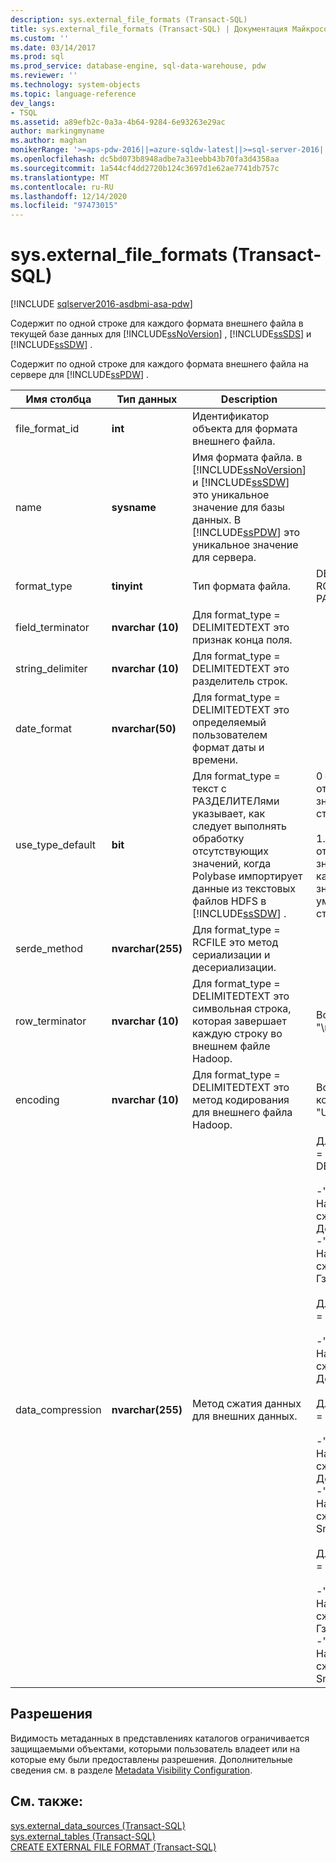 ```yaml
---
description: sys.external_file_formats (Transact-SQL)
title: sys.external_file_formats (Transact-SQL) | Документация Майкрософт
ms.custom: ''
ms.date: 03/14/2017
ms.prod: sql
ms.prod_service: database-engine, sql-data-warehouse, pdw
ms.reviewer: ''
ms.technology: system-objects
ms.topic: language-reference
dev_langs:
- TSQL
ms.assetid: a89efb2c-0a3a-4b64-9284-6e93263e29ac
author: markingmyname
ms.author: maghan
monikerRange: '>=aps-pdw-2016||=azure-sqldw-latest||>=sql-server-2016||>=sql-server-linux-2017||=azuresqldb-mi-current'
ms.openlocfilehash: dc5bd073b8948adbe7a31eebb43b70fa3d4358aa
ms.sourcegitcommit: 1a544cf4dd2720b124c3697d1e62ae7741db757c
ms.translationtype: MT
ms.contentlocale: ru-RU
ms.lasthandoff: 12/14/2020
ms.locfileid: "97473015"
---
```

# <a name="sysexternal_file_formats-transact-sql"></a>sys.external_file_formats (Transact-SQL)
[!INCLUDE [sqlserver2016-asdbmi-asa-pdw](../../includes/applies-to-version/sqlserver2016-asdbmi-asa-pdw.md)]

  Содержит по одной строке для каждого формата внешнего файла в текущей базе данных для [!INCLUDE[ssNoVersion](../../includes/ssnoversion-md.md)] , [!INCLUDE[ssSDS](../../includes/sssds-md.md)] и [!INCLUDE[ssSDW](../../includes/sssdw-md.md)] .  
  
 Содержит по одной строке для каждого формата внешнего файла на сервере для [!INCLUDE[ssPDW](../../includes/sspdw-md.md)] .  
  
|Имя столбца|Тип данных|Description|Диапазон|  
|-----------------|---------------|-----------------|-----------|  
|file_format_id|**int**|Идентификатор объекта для формата внешнего файла.||  
|name|**sysname**|Имя формата файла. в [!INCLUDE[ssNoVersion](../../includes/ssnoversion-md.md)] и [!INCLUDE[ssSDW](../../includes/sssdw-md.md)] это уникальное значение для базы данных. В [!INCLUDE[ssPDW](../../includes/sspdw-md.md)] это уникальное значение для сервера.||  
|format_type|**tinyint**|Тип формата файла.|DELIMITEDTEXT, RCFILE, ORC, PARQUET|  
|field_terminator|**nvarchar (10)**|Для format_type = DELIMITEDTEXT это признак конца поля.||  
|string_delimiter|**nvarchar (10)**|Для format_type = DELIMITEDTEXT это разделитель строк.||  
|date_format|**nvarchar(50)**|Для format_type = DELIMITEDTEXT это определяемый пользователем формат даты и времени.||  
|use_type_default|**bit**|Для format_type = текст с РАЗДЕЛИТЕЛями указывает, как следует выполнять обработку отсутствующих значений, когда Polybase импортирует данные из текстовых файлов HDFS в [!INCLUDE[ssSDW](../../includes/sssdw-md.md)] .|0 — сохранить отсутствующие значения как строку "NULL".<br /><br /> 1. Сохранение отсутствующих значений в качестве значения по умолчанию для столбца.|  
|serde_method|**nvarchar(255)**|Для format_type = RCFILE это метод сериализации и десериализации.||  
|row_terminator|**nvarchar (10)**|Для format_type = DELIMITEDTEXT это символьная строка, которая завершает каждую строку во внешнем файле Hadoop.|Всегда равно "\n".|  
|encoding|**nvarchar (10)**|Для format_type = DELIMITEDTEXT это метод кодирования для внешнего файла Hadoop.|Всегда имеет кодировку "UTF8".|  
|data_compression|**nvarchar(255)**|Метод сжатия данных для внешних данных.|Для format_type = DELIMITEDTEXT:<br /><br /> -"org. Apache. Hadoop. IO. сжимать. Дефаулткодек"<br />-"org. Apache. Hadoop. IO. сжимать. Гзипкодек"<br /><br /> Для format_type = RCFILE:<br /><br /> -"org. Apache. Hadoop. IO. сжимать. Дефаулткодек"<br /><br /> Для format_type = ORC:<br /><br /> -"org. Apache. Hadoop. IO. сжимать. Дефаулткодек"<br />-"org. Apache. Hadoop. IO. сжимать. SnappyCodec"<br /><br /> Для format_type = PARQUET:<br /><br /> -"org. Apache. Hadoop. IO. сжимать. Гзипкодек"<br />-"org. Apache. Hadoop. IO. сжимать. SnappyCodec"|  
  
## <a name="permissions"></a>Разрешения  
 Видимость метаданных в представлениях каталогов ограничивается защищаемыми объектами, которыми пользователь владеет или на которые ему были предоставлены разрешения. Дополнительные сведения см. в разделе [Metadata Visibility Configuration](../../relational-databases/security/metadata-visibility-configuration.md).  
  
## <a name="see-also"></a>См. также:  
 [sys.external_data_sources &#40;Transact-SQL&#41;](../../relational-databases/system-catalog-views/sys-external-data-sources-transact-sql.md)   
 [sys.external_tables &#40;Transact-SQL&#41;](../../relational-databases/system-catalog-views/sys-external-tables-transact-sql.md)   
 [CREATE EXTERNAL FILE FORMAT (Transact-SQL)](../../t-sql/statements/create-external-file-format-transact-sql.md)  
  
  
